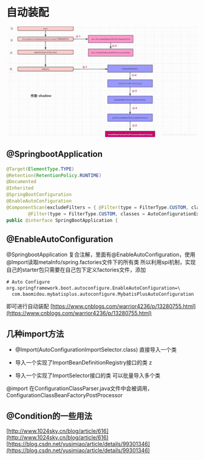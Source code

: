 # 自动装配


![](./refresh.jpg)



## @SpringbootApplication
```java
@Target(ElementType.TYPE)
@Retention(RetentionPolicy.RUNTIME)
@Documented
@Inherited
@SpringBootConfiguration
@EnableAutoConfiguration
@ComponentScan(excludeFilters = { @Filter(type = FilterType.CUSTOM, classes = TypeExcludeFilter.class),
		@Filter(type = FilterType.CUSTOM, classes = AutoConfigurationExcludeFilter.class) })
public @interface SpringBootApplication {
```



## @EnableAutoConfiguration
@SpringbootApplication 复合注解，里面有@EnableAutoConfiguration，使用@Import读取metaInfo/spring.factories文件下的所有类
所以利用spi机制，实现自己的starter包只需要在自己包下定义factories文件，添加
```
# Auto Configure
org.springframework.boot.autoconfigure.EnableAutoConfiguration=\
  com.baomidou.mybatisplus.autoconfigure.MybatisPlusAutoConfiguration
```
即可进行自动装配
[https://www.cnblogs.com/warrior4236/p/13280755.html](https://www.cnblogs.com/warrior4236/p/13280755.html)

## 几种import方法
+ @Import(AutoConfigurationImportSelector.class) 直接导入一个类

+ 导入一个实现了ImportBeanDefinitionRegistry接口的类
z
+ 导入一个实现了ImportSelector接口的类 可以批量导入多个类

@import 在ConfigurationClassParser.java文件中会被调用，ConfigurationClassBeanFactoryPostProcessor

## @Condition的一些用法
[http://www.1024sky.cn/blog/article/616](http://www.1024sky.cn/blog/article/616)
[https://blog.csdn.net/yusimiao/article/details/99301346](https://blog.csdn.net/yusimiao/article/details/99301346)
